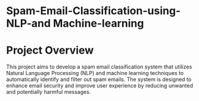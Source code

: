 # Spam-Email-Classification-using-NLP-and Machine-learning

<h1>Project Overview</h1>
<p>This project aims to develop a spam email classification system that utilizes Natural Language Processing (NLP) and machine learning techniques to automatically identify and filter out spam emails. The system is designed to enhance email security and improve user experience by reducing unwanted and potentially harmful messages.</p>
